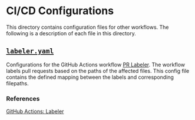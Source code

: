 # CI/CD Configurations
This directory contains configuration files for other workflows.
The following is a description of each file in this directory.

## [`labeler.yaml`](./github_labeler.yaml)
Configurations for the GitHub Actions workflow [PR Labeler](../workflows/pr_labeler.yaml).
The workflow labels pull requests based on the paths of the affected files.
This config file contains the defined mapping between the labels and corresponding filepaths.
### References
[GitHub Actions: Labeler](https://github.com/actions/labeler)
